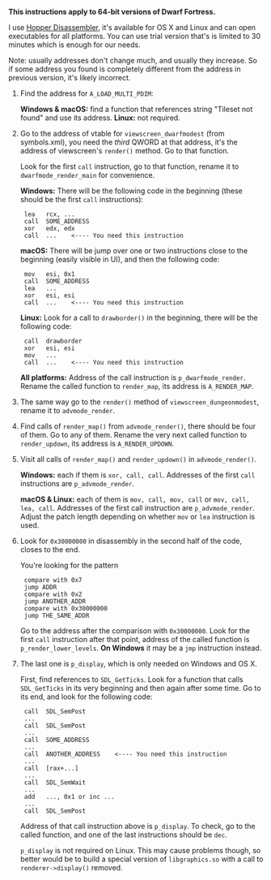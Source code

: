 **This instructions apply to 64-bit versions of Dwarf Fortress.**

I use [Hopper Disassembler](http://www.hopperapp.com), it's available for OS X and Linux and can open executables for all platforms. You can use trial version that's is limited to 30 minutes which is enough for our needs.

Note: usually addresses don't change much, and usually they increase. So if some address you found is completely different from the address in previous version, it's likely incorrect.

1. Find the address for `A_LOAD_MULTI_PDIM`:

    **Windows & macOS:** find a function that references string "Tileset not found" and use its address.
    **Linux:** not required.

2. Go to the address of vtable for `viewscreen_dwarfmodest` (from symbols.xml), you need the *third* QWORD at that address, it's the address of viewscreen's `render()` method. Go to that function.

    Look for the first `call` instruction, go to that function, rename it to `dwarfmode_render_main` for convenience.

    **Windows:** There will be the following code in the beginning (these should be the first `call` instructions):

        lea   rcx, ...
        call  SOME_ADDRESS
        xor   edx, edx
        call  ...    <---- You need this instruction 

    **macOS:** There will be jump over one or two instructions close to the beginning (easily visible in UI), and then the following code:

        mov   esi, 0x1
        call  SOME_ADDRESS
        lea   ...
        xor   esi, esi
        call  ...    <---- You need this instruction

    **Linux:** Look for a call to `drawborder()` in the beginning, there will be the following code:
    
        call  drawborder
        xor   esi, esi
        mov   ...
        call  ...    <---- You need this instruction
    
    **All platforms:** Address of the call instruction is `p_dwarfmode_render`. Rename the called function to `render_map`, its address is `A_RENDER_MAP`.

3. The same way go to the `render()` method of `viewscreen_dungeonmodest`, rename it to `advmode_render`.

4. Find calls of `render_map()` from `advmode_render()`, there should be four of them. Go to any of them. Rename the very next called function to `render_updown`, its address is `A_RENDER_UPDOWN`.

5. Visit all calls of `render_map()` and `render_updown()` in `advmode_render()`.

    **Windows:** each if them is `xor, call, call`. Addresses of the first `call` instructions are `p_advmode_render`.
    
    **macOS & Linux:** each of them is `mov, call, mov, call` or `mov, call, lea, call`. Addresses of the first call instruction are `p_advmode_render`. Adjust the patch length depending on whether `mov` or `lea` instruction is used.

6. Look for `0x30000000` in disassembly in the second half of the code, closes to the end.

    You're looking for the pattern
    
        compare with 0x7
        jump ADDR
        compare with 0x2
        jump ANOTHER_ADDR
        compare with 0x30000000
        jump THE_SAME_ADDR
    
    Go to the address after the comparison with `0x30000000`. Look for the first `call` instruction after that point, address of the called function is `p_render_lower_levels`. **On Windows** it may be a `jmp` instruction instead.
    
7. The last one is `p_display`, which is only needed on Windows and OS X.

    First, find references to `SDL_GetTicks`. Look for a function that calls `SDL_GetTicks` in its very beginning and then again after some time. Go to its end, and look for the following code:
    
        call  SDL_SemPost
        ...
        call  SDL_SemPost
        ...
        call  SOME_ADDRESS
        ...
        call  ANOTHER_ADDRESS    <---- You need this instruction
        ...
        call  [rax+...]
        ...
        call  SDL_SemWait
        ...
        add   ..., 0x1 or inc ...
        ...
        call  SDL_SemPost
    
    Address of that call instruction above is `p_display`. To check, go to the called function, and one of the last instructions should be `dec`.
    
    `p_display` is not required on Linux. This may cause problems though, so better would be to build a special version of `libgraphics.so` with a call to `renderer->display()` removed.
